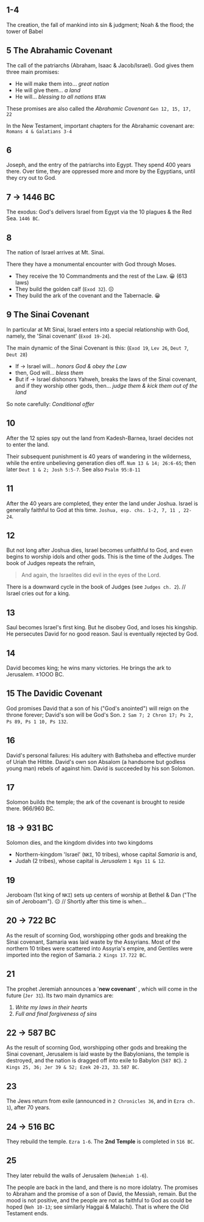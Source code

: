 ## 1-4

The creation, the fall of mankind into sin & judgment; Noah & the flood; the tower of Babel

## 5 The Abrahamic Covenant
The call of the patriarchs (Abraham, Isaac & Jacob/Israel). God gives them three main promises:

- He will make them into… _great nation_
- He will give them… _a land_
- He will… _blessing to all nations_ `BTAN`

These promises are also called the *Abrahamic Covenant* `Gen 12, 15, 17, 22`

In the New Testament, important chapters for the Abrahamic covenant are:
`Romans 4 & Galatians 3-4`

## 6
Joseph, and the entry of the patriarchs into Egypt. They spend 400 years there. Over time, they are oppressed more and more by the Egyptians, until they cry out to God.

## 7 → 1446 BC
The exodus: God's delivers Israel from Egypt via the 10 plagues & the Red Sea. `1446 BC`.

## 8
The nation of Israel arrives at Mt. Sinai.

There they have a monumental encounter with God through Moses.

- They receive the 10 Commandments and the rest of the Law. 😀 (613 laws)
- They build the golden calf (`Exod 32`). ☹️
- They build the ark of the covenant and the Tabernacle. 😀

## 9 The Sinai Covenant
In particular at Mt Sinai, Israel enters into a special relationship with God, namely, the 'Sinai covenant' (`Exod 19-24`).

The main dynamic of the Sinai Covenant is this: (`Exod 19`, `Lev 26`, `Deut 7`, `Deut 28`)
- If → Israel will… _honors God & obey the Law_
- then, God will… _bless them_
- But if → Israel dishonors Yahweh, breaks the laws of the Sinai covenant, and if they worship other gods, then… _judge them & kick them out of the land_

So note carefully: _Conditional offer_

## 10
After the 12 spies spy out the land from Kadesh-Barnea, Israel decides not to enter the land.

Their subsequent punishment is 40 years of wandering in the wilderness, while the entire unbelieving generation dies off. `Num 13 & 14; 26:6-65`; then later `Deut 1 & 2; Josh 5:5-7`. See also `Psalm 95:8-11`

## 11
After the 40 years are completed, they enter the land under Joshua. Israel is generally faithful to God at this time. `Joshua, esp. chs. 1-2, 7, 11 , 22-24`.

## 12
But not long after Joshua dies, Israel becomes unfaithful to God, and even begins to worship idols and other gods. This is the time of the Judges. The book of Judges repeats the refrain,

> And again, the Israelites did evil in the eyes of the Lord.

There is a downward cycle in the book of Judges (see `Judges ch. 2`). // Israel cries out for a king.

## 13
Saul becomes Israel's first king. But he disobey God, and loses his kingship. He persecutes David for no good reason. Saul is eventually rejected by God.

## 14
David becomes king; he wins many victories. He brings the ark to Jerusalem. ±1OOO BC.

## 15 The Davidic Covenant
God promises David that a son of his ("God's anointed") will reign on the throne forever; David's son will be God's Son. `2 Sam 7; 2 Chron 17; Ps 2, Ps 89, Ps 1 10, Ps 132`.

## 16
David's personal failures: His adultery with Bathsheba and effective murder of Uriah the Hittite. David's own son Absalom (a handsome but godless young man) rebels of against him. David is succeeded by his son Solomon.

## 17
Solomon builds the temple; the ark of the covenant is brought to reside there. 966/960 BC.

## 18 → 931 BC
Solomon dies, and the kingdom divides into two kingdoms

- Northern-kingdom 'Israel' (`NKI`, 10 tribes), whose capital _Samaria_ is and,
- Judah (2 tribes), whose capital is _Jerusalem_ `1 Kgs 11 & 12`.

## 19
Jeroboam (1st king of `NKI`) sets up centers of worship at Bethel & Dan ("The sin of Jeroboam"). ☹️ // Shortly after this time is when…

## 20 → 722 BC
As the result of scorning God, worshipping other gods and breaking the Sinai covenant, Samaria was laid waste by the Assyrians. Most of the northern 10 tribes were scattered into Assyria's empire, and Gentiles were imported into the region of Samaria. `2 Kings 17`. `722 BC`.

## 21
The prophet Jeremiah announces a '**new covenant**' , which will come in the future (`Jer 31`).
Its two main dynamics are:

1. _Write my laws in their hearts_
2. _Full and final forgiveness of sins_

## 22 → 587 BC
As the result of scorning God, worshipping other gods and breaking the Sinai covenant, Jerusalem is laid waste by the Babylonians, the temple is destroyed, and the nation is dragged off into exile to Babylon (`587 BC`). `2 Kings 25, 36; Jer 39 & 52; Ezek 20-23, 33`. `587 BC`.

## 23
The Jews return from exile (announced in `2 Chronicles 36`, and in `Ezra ch. 1`), after 70 years.

## 24 → 516 BC
They rebuild the temple. `Ezra 1-6`. The **2nd Temple** is completed in `516 BC`.

## 25
They later rebuild the walls of Jerusalem (`Nehemiah 1-6`).

The people are back in the land, and there is no more idolatry. The promises to Abraham and the promise of a son of David, the Messiah, remain. But the mood is not positive, and the people are not as faithful to God as could be hoped (`Neh 10-13`; see similarly Haggai & Malachi). That is where the Old Testament ends.